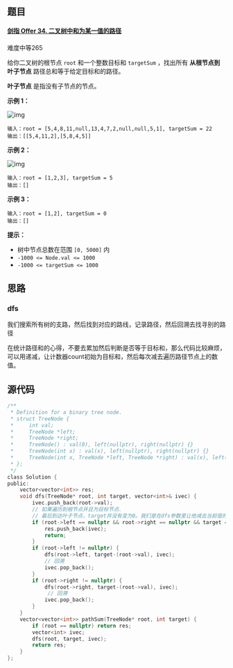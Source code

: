 ## 题目

#### [剑指 Offer 34. 二叉树中和为某一值的路径](https://leetcode-cn.com/problems/er-cha-shu-zhong-he-wei-mou-yi-zhi-de-lu-jing-lcof/)

难度中等265

给你二叉树的根节点 `root` 和一个整数目标和 `targetSum` ，找出所有 **从根节点到叶子节点** 路径总和等于给定目标和的路径。

**叶子节点** 是指没有子节点的节点。

 

**示例 1：**

![img](https://assets.leetcode.com/uploads/2021/01/18/pathsumii1.jpg)

```
输入：root = [5,4,8,11,null,13,4,7,2,null,null,5,1], targetSum = 22
输出：[[5,4,11,2],[5,8,4,5]]
```

**示例 2：**

![img](https://assets.leetcode.com/uploads/2021/01/18/pathsum2.jpg)

```
输入：root = [1,2,3], targetSum = 5
输出：[]
```

**示例 3：**

```
输入：root = [1,2], targetSum = 0
输出：[]
```

 

**提示：**

- 树中节点总数在范围 `[0, 5000]` 内
- `-1000 <= Node.val <= 1000`
- `-1000 <= targetSum <= 1000`

## 思路

### dfs

我们搜索所有树的支路，然后找到对应的路线，记录路径，然后回溯去找寻别的路径

在统计路径和的心得，不要去累加然后判断是否等于目标和，那么代码比较麻烦，可以用递减，让计数器count初始为目标和，然后每次减去遍历路径节点上的数值。

## 源代码

```C
/**
 * Definition for a binary tree node.
 * struct TreeNode {
 *     int val;
 *     TreeNode *left;
 *     TreeNode *right;
 *     TreeNode() : val(0), left(nullptr), right(nullptr) {}
 *     TreeNode(int x) : val(x), left(nullptr), right(nullptr) {}
 *     TreeNode(int x, TreeNode *left, TreeNode *right) : val(x), left(left), right(right) {}
 * };
 */
class Solution {
public:
    vector<vector<int>> res;
    void dfs(TreeNode* root, int target, vector<int>& ivec) {
        ivec.push_back(root->val);
        // 如果遍历到根节点并且为目标节点.
        // 最后到达叶子节点，target并没有变为0。我们是在dfs参数里让他减去当前值的，而此处不会再往下递归，所以target没有完成最后一次减法，所以不为0
        if (root->left == nullptr && root->right == nullptr && target == root->val) {
            res.push_back(ivec);
            return;
        }
        if (root->left != nullptr) { 
            dfs(root->left, target-(root->val), ivec);
            // 回溯
            ivec.pop_back();
        }
        if (root->right != nullptr) {
            dfs(root->right, target-(root->val), ivec);
             // 回溯
            ivec.pop_back();
        }
    }
    vector<vector<int>> pathSum(TreeNode* root, int target) {
        if (root == nullptr) return res;
        vector<int> ivec;
        dfs(root, target, ivec);
        return res;
    }
};
```

